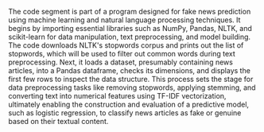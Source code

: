 The code segment is part of a program designed for fake news prediction using machine learning and natural language processing techniques. It begins by importing essential libraries such as NumPy, Pandas, NLTK, and scikit-learn for data manipulation, text preprocessing, and model building. The code downloads NLTK's stopwords corpus and prints out the list of stopwords, which will be used to filter out common words during text preprocessing. Next, it loads a dataset, presumably containing news articles, into a Pandas dataframe, checks its dimensions, and displays the first few rows to inspect the data structure. This process sets the stage for data preprocessing tasks like removing stopwords, applying stemming, and converting text into numerical features using TF-IDF vectorization, ultimately enabling the construction and evaluation of a predictive model, such as logistic regression, to classify news articles as fake or genuine based on their textual content.
